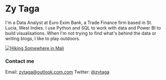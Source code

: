 Zy Taga
===

I'm a Data Analyst at Euro Exim Bank, a Trade Finance firm based in St. Lucia, West Indies. I use Python and SQL to work with data and Power BI to build visualisations. When I'm not trying to find what's behind the data or writing blogs, I like to play outdoors.

[![Hiking Somewhere in Mali](images/cover.jpg)](https://photos.google.com/search/_tra_/photo/AF1QipPrSDuzSUm28jbZ4Z5qkJD0tJxeeIW5gOsop_ef) 

### Contact me

Email: [zytaga@outlook.com.com](mailto:ehmatthes@gmail.com)
Twitter: [@zytaga](https://twitter.com/zytaga/)
